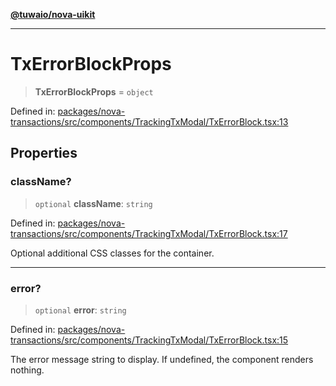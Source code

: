 [**@tuwaio/nova-uikit**](../../../README.md)

***

# TxErrorBlockProps

> **TxErrorBlockProps** = `object`

Defined in: [packages/nova-transactions/src/components/TrackingTxModal/TxErrorBlock.tsx:13](https://github.com/TuwaIO/nova-uikit/blob/ded3074ef357f2ffaf35252f54b4c5cffd22b72b/packages/nova-transactions/src/components/TrackingTxModal/TxErrorBlock.tsx#L13)

## Properties

### className?

> `optional` **className**: `string`

Defined in: [packages/nova-transactions/src/components/TrackingTxModal/TxErrorBlock.tsx:17](https://github.com/TuwaIO/nova-uikit/blob/ded3074ef357f2ffaf35252f54b4c5cffd22b72b/packages/nova-transactions/src/components/TrackingTxModal/TxErrorBlock.tsx#L17)

Optional additional CSS classes for the container.

***

### error?

> `optional` **error**: `string`

Defined in: [packages/nova-transactions/src/components/TrackingTxModal/TxErrorBlock.tsx:15](https://github.com/TuwaIO/nova-uikit/blob/ded3074ef357f2ffaf35252f54b4c5cffd22b72b/packages/nova-transactions/src/components/TrackingTxModal/TxErrorBlock.tsx#L15)

The error message string to display. If undefined, the component renders nothing.
